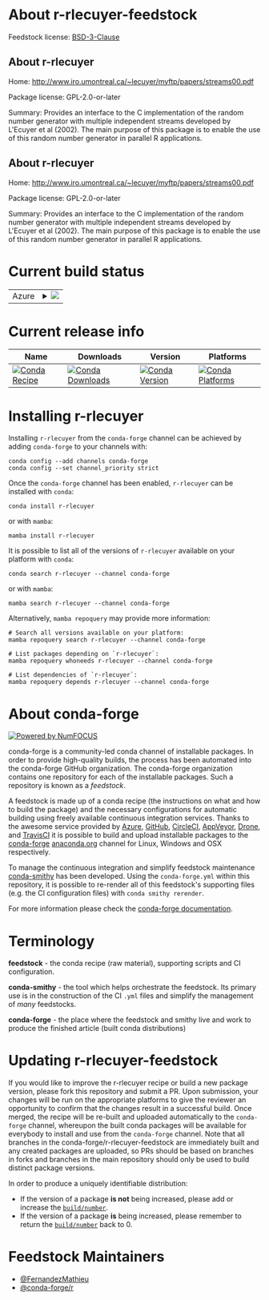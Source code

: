 About r-rlecuyer-feedstock
==========================

Feedstock license: [BSD-3-Clause](https://github.com/conda-forge/r-rlecuyer-feedstock/blob/main/LICENSE.txt)


About r-rlecuyer
----------------

Home: http://www.iro.umontreal.ca/~lecuyer/myftp/papers/streams00.pdf

Package license: GPL-2.0-or-later

Summary: Provides an interface to the C implementation of the random number generator with multiple independent streams developed by L'Ecuyer et al (2002). The main purpose of this package is to enable the use of this random number generator in parallel R applications.

About r-rlecuyer
----------------

Home: http://www.iro.umontreal.ca/~lecuyer/myftp/papers/streams00.pdf

Package license: GPL-2.0-or-later

Summary: Provides an interface to the C implementation of the random number generator with multiple independent streams developed by L'Ecuyer et al (2002). The main purpose of this package is to enable the use of this random number generator in parallel R applications.

Current build status
====================


<table>
    
  <tr>
    <td>Azure</td>
    <td>
      <details>
        <summary>
          <a href="https://dev.azure.com/conda-forge/feedstock-builds/_build/latest?definitionId=11444&branchName=main">
            <img src="https://dev.azure.com/conda-forge/feedstock-builds/_apis/build/status/r-rlecuyer-feedstock?branchName=main">
          </a>
        </summary>
        <table>
          <thead><tr><th>Variant</th><th>Status</th></tr></thead>
          <tbody><tr>
              <td>linux_64_r_base4.3</td>
              <td>
                <a href="https://dev.azure.com/conda-forge/feedstock-builds/_build/latest?definitionId=11444&branchName=main">
                  <img src="https://dev.azure.com/conda-forge/feedstock-builds/_apis/build/status/r-rlecuyer-feedstock?branchName=main&jobName=linux&configuration=linux%20linux_64_r_base4.3" alt="variant">
                </a>
              </td>
            </tr><tr>
              <td>linux_64_r_base4.4</td>
              <td>
                <a href="https://dev.azure.com/conda-forge/feedstock-builds/_build/latest?definitionId=11444&branchName=main">
                  <img src="https://dev.azure.com/conda-forge/feedstock-builds/_apis/build/status/r-rlecuyer-feedstock?branchName=main&jobName=linux&configuration=linux%20linux_64_r_base4.4" alt="variant">
                </a>
              </td>
            </tr><tr>
              <td>osx_64_r_base4.3</td>
              <td>
                <a href="https://dev.azure.com/conda-forge/feedstock-builds/_build/latest?definitionId=11444&branchName=main">
                  <img src="https://dev.azure.com/conda-forge/feedstock-builds/_apis/build/status/r-rlecuyer-feedstock?branchName=main&jobName=osx&configuration=osx%20osx_64_r_base4.3" alt="variant">
                </a>
              </td>
            </tr><tr>
              <td>osx_64_r_base4.4</td>
              <td>
                <a href="https://dev.azure.com/conda-forge/feedstock-builds/_build/latest?definitionId=11444&branchName=main">
                  <img src="https://dev.azure.com/conda-forge/feedstock-builds/_apis/build/status/r-rlecuyer-feedstock?branchName=main&jobName=osx&configuration=osx%20osx_64_r_base4.4" alt="variant">
                </a>
              </td>
            </tr><tr>
              <td>win_64_r_base4.3</td>
              <td>
                <a href="https://dev.azure.com/conda-forge/feedstock-builds/_build/latest?definitionId=11444&branchName=main">
                  <img src="https://dev.azure.com/conda-forge/feedstock-builds/_apis/build/status/r-rlecuyer-feedstock?branchName=main&jobName=win&configuration=win%20win_64_r_base4.3" alt="variant">
                </a>
              </td>
            </tr><tr>
              <td>win_64_r_base4.4</td>
              <td>
                <a href="https://dev.azure.com/conda-forge/feedstock-builds/_build/latest?definitionId=11444&branchName=main">
                  <img src="https://dev.azure.com/conda-forge/feedstock-builds/_apis/build/status/r-rlecuyer-feedstock?branchName=main&jobName=win&configuration=win%20win_64_r_base4.4" alt="variant">
                </a>
              </td>
            </tr>
          </tbody>
        </table>
      </details>
    </td>
  </tr>
</table>

Current release info
====================

| Name | Downloads | Version | Platforms |
| --- | --- | --- | --- |
| [![Conda Recipe](https://img.shields.io/badge/recipe-r--rlecuyer-green.svg)](https://anaconda.org/conda-forge/r-rlecuyer) | [![Conda Downloads](https://img.shields.io/conda/dn/conda-forge/r-rlecuyer.svg)](https://anaconda.org/conda-forge/r-rlecuyer) | [![Conda Version](https://img.shields.io/conda/vn/conda-forge/r-rlecuyer.svg)](https://anaconda.org/conda-forge/r-rlecuyer) | [![Conda Platforms](https://img.shields.io/conda/pn/conda-forge/r-rlecuyer.svg)](https://anaconda.org/conda-forge/r-rlecuyer) |

Installing r-rlecuyer
=====================

Installing `r-rlecuyer` from the `conda-forge` channel can be achieved by adding `conda-forge` to your channels with:

```
conda config --add channels conda-forge
conda config --set channel_priority strict
```

Once the `conda-forge` channel has been enabled, `r-rlecuyer` can be installed with `conda`:

```
conda install r-rlecuyer
```

or with `mamba`:

```
mamba install r-rlecuyer
```

It is possible to list all of the versions of `r-rlecuyer` available on your platform with `conda`:

```
conda search r-rlecuyer --channel conda-forge
```

or with `mamba`:

```
mamba search r-rlecuyer --channel conda-forge
```

Alternatively, `mamba repoquery` may provide more information:

```
# Search all versions available on your platform:
mamba repoquery search r-rlecuyer --channel conda-forge

# List packages depending on `r-rlecuyer`:
mamba repoquery whoneeds r-rlecuyer --channel conda-forge

# List dependencies of `r-rlecuyer`:
mamba repoquery depends r-rlecuyer --channel conda-forge
```


About conda-forge
=================

[![Powered by
NumFOCUS](https://img.shields.io/badge/powered%20by-NumFOCUS-orange.svg?style=flat&colorA=E1523D&colorB=007D8A)](https://numfocus.org)

conda-forge is a community-led conda channel of installable packages.
In order to provide high-quality builds, the process has been automated into the
conda-forge GitHub organization. The conda-forge organization contains one repository
for each of the installable packages. Such a repository is known as a *feedstock*.

A feedstock is made up of a conda recipe (the instructions on what and how to build
the package) and the necessary configurations for automatic building using freely
available continuous integration services. Thanks to the awesome service provided by
[Azure](https://azure.microsoft.com/en-us/services/devops/), [GitHub](https://github.com/),
[CircleCI](https://circleci.com/), [AppVeyor](https://www.appveyor.com/),
[Drone](https://cloud.drone.io/welcome), and [TravisCI](https://travis-ci.com/)
it is possible to build and upload installable packages to the
[conda-forge](https://anaconda.org/conda-forge) [anaconda.org](https://anaconda.org/)
channel for Linux, Windows and OSX respectively.

To manage the continuous integration and simplify feedstock maintenance
[conda-smithy](https://github.com/conda-forge/conda-smithy) has been developed.
Using the ``conda-forge.yml`` within this repository, it is possible to re-render all of
this feedstock's supporting files (e.g. the CI configuration files) with ``conda smithy rerender``.

For more information please check the [conda-forge documentation](https://conda-forge.org/docs/).

Terminology
===========

**feedstock** - the conda recipe (raw material), supporting scripts and CI configuration.

**conda-smithy** - the tool which helps orchestrate the feedstock.
                   Its primary use is in the construction of the CI ``.yml`` files
                   and simplify the management of *many* feedstocks.

**conda-forge** - the place where the feedstock and smithy live and work to
                  produce the finished article (built conda distributions)


Updating r-rlecuyer-feedstock
=============================

If you would like to improve the r-rlecuyer recipe or build a new
package version, please fork this repository and submit a PR. Upon submission,
your changes will be run on the appropriate platforms to give the reviewer an
opportunity to confirm that the changes result in a successful build. Once
merged, the recipe will be re-built and uploaded automatically to the
`conda-forge` channel, whereupon the built conda packages will be available for
everybody to install and use from the `conda-forge` channel.
Note that all branches in the conda-forge/r-rlecuyer-feedstock are
immediately built and any created packages are uploaded, so PRs should be based
on branches in forks and branches in the main repository should only be used to
build distinct package versions.

In order to produce a uniquely identifiable distribution:
 * If the version of a package **is not** being increased, please add or increase
   the [``build/number``](https://docs.conda.io/projects/conda-build/en/latest/resources/define-metadata.html#build-number-and-string).
 * If the version of a package **is** being increased, please remember to return
   the [``build/number``](https://docs.conda.io/projects/conda-build/en/latest/resources/define-metadata.html#build-number-and-string)
   back to 0.

Feedstock Maintainers
=====================

* [@FernandezMathieu](https://github.com/FernandezMathieu/)
* [@conda-forge/r](https://github.com/conda-forge/r/)

